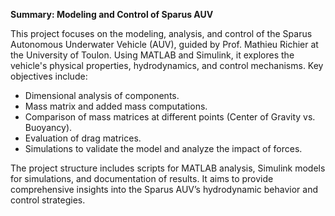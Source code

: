 **Summary: Modeling and Control of Sparus AUV**

This project focuses on the modeling, analysis, and control of the Sparus Autonomous Underwater Vehicle (AUV), guided by Prof. Mathieu Richier at the University of Toulon. Using MATLAB and Simulink, it explores the vehicle's physical properties, hydrodynamics, and control mechanisms. Key objectives include:

- Dimensional analysis of components.
- Mass matrix and added mass computations.
- Comparison of mass matrices at different points (Center of Gravity vs. Buoyancy).
- Evaluation of drag matrices.
- Simulations to validate the model and analyze the impact of forces.

The project structure includes scripts for MATLAB analysis, Simulink models for simulations, and documentation of results. It aims to provide comprehensive insights into the Sparus AUV’s hydrodynamic behavior and control strategies.
